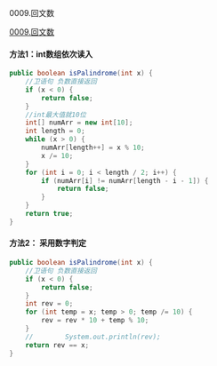 0009.回文数

[0009.回文数
](https://leetcode-cn.com/problems/palindrome-number/)

#### 方法1：int数组依次读入

```java
public boolean isPalindrome(int x) {
    //卫语句 负数直接返回
    if (x < 0) {
        return false;
    }
    //int最大值就10位
    int[] numArr = new int[10];
    int length = 0;
    while (x > 0) {
        numArr[length++] = x % 10;
        x /= 10;
    }
    for (int i = 0; i < length / 2; i++) {
        if (numArr[i] != numArr[length - i - 1]) {
            return false;
        }
    }
    return true;
}
```



#### 方法2： 采用数字判定

```java
public boolean isPalindrome(int x) {
    //卫语句 负数直接返回
    if (x < 0) {
        return false;
    }
    int rev = 0;
    for (int temp = x; temp > 0; temp /= 10) {
        rev = rev * 10 + temp % 10;
    }
    //        System.out.println(rev);
    return rev == x;
}
```

